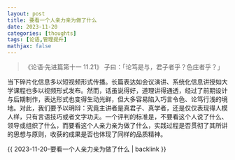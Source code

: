 ```yaml
---
layout: post
title: 要看一个人亲力亲为做了什么
date: 2023-11-20
categories: [thoughts]
tags: [论语,管理提升]
mathjax: false
---
```


> 《论语·先进篇第十一 11.21》 子曰：「论笃是与，君子者乎？色庄者乎？」

当下碎片化信息多以短视频形式传播。长篇表达如会议演讲、系统化信息讲授如大学课程也多以视频形式发布。然而，话虽说得好，道理讲得通透，经过了前期设计与后期制作，表达形式也变得生动光鲜，但大多容易陷入巧言令色、论笃行浅的境地。对此，我们要予以明辩：究竟主讲者是真君子、真学者，还是仅仅表现得人模人样，只有言语技巧或者文字功夫。一个评判的标准是，不要看这个人说了什么、领导或组织了什么，而要看这个人亲力亲为做了什么，实践过程是否贯彻了其所讲的思想与原则，收获的成果是否也体现了同样的品质精神。

{{ 2023-11-20-要看一个人亲力亲为做了什么 | backlink }}
